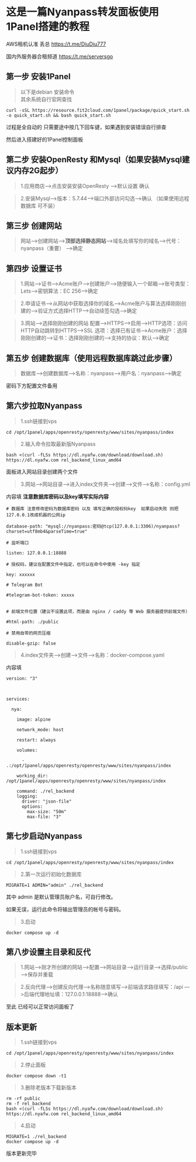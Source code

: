 # 这是一篇Nyanpass转发面板使用1Panel搭建的教程
AWS租机认准 丢总 https://t.me/DiuDiu777

国内外服务器合租频道 https://t.me/serversgo

## **第一步** 安装1Panel  
>以下是debian 安装命令  
其余系统自行官网查找
```
curl -sSL https://resource.fit2cloud.com/1panel/package/quick_start.sh -o quick_start.sh && bash quick_start.sh
```
过程是全自动的 只需要途中按几下回车键，如果遇到安装错误自行排查 

然后进入搭建好的1Panel控制面板
## **第二步** 安装OpenResty 和Mysql（如果安装Mysql建议内存2G起步）
>1.应用商店—>点击安装安装OpenResty —>默认设置 确认

>2.安装Mysql—>版本：5.7.44—>端口外部访问勾选—>确认 （如果使用远程数据库 可不装）

## **第三步** 创建网站
>网站—>创建网站—>**顶部选择静态网站**—>域名处填写你的域名—>代号： nyanpass（重要）
—>确定

## **第四步** 设置证书 
>1.网站—>证书—>Acme账户—>创建账户—>随便输入一个邮箱—>账号类型：Lets—>密钥算法：EC 256—>确定

>2.申请证书—>从网站中获取选择你的域名—>Acme账户与算法选择刚刚创建的—>验证方式选择HTTP—>自动续签勾选—>确定

>3.网站—>选择刚刚创建的网站 配置—>HTTPS—>启用—>HTTP选项：访问HTTP自动跳转到HTTPS—>SSL 选项：选择已有证书—>Acme账户：选择刚刚创建的—>证书：选择刚刚创建的—>支持的协议：默认—>确定

## **第五步** 创建数据库（使用远程数据库跳过此步骤）
>数据库—>创建数据库—>名称：nyanpass—>用户名：nyanpass—>确定

密码下方配置文件备用

## **第六步**拉取Nyanpass
>1.ssh链接到vps 
```
cd /opt/1panel/apps/openresty/openresty/www/sites/nyanpass/index
```

>2.输入命令拉取最新版Nyanpass
```
bash <(curl -fLSs https://dl.nyafw.com/download/download.sh) https://dl.nyafw.com rel_backend_linux_amd64
```
面板进入网站目录创建两个文件

>3.网站—>网站目录—>进入index文件夹—>创建—>文件—>名称：config.yml

内容填  **注意数据库密码以及key填写实际内容**
```
# 数据库 注意修改密码为数据库密码 以及 填写正确的授权码key  如果启动失败 则把127.0.0.1改成机器的公网ip

database-path: "mysql://nyanpass:密码@tcp(127.0.0.1:3306)/nyanpass?charset=utf8mb4&parseTime=true"

# 监听端口

listen: 127.0.0.1:18888

# 授权码，建议在配置文件中指定，也可以在命令中使用 -key 指定

key: xxxxxx

# Telegram Bot

#telegram-bot-token: xxxxx


# 前端文件位置（建议不设置此项，而是由 nginx / caddy 等 Web 服务器提供前端文件）

#html-path: ./public

# 禁用自带的网页压缩

disable-gzip: false
```

>4.index文件夹—>创建—>文件—>名称：docker-compose.yaml

内容填
```
version: "3"



services:

  nya:

    image: alpine

    network_mode: host

    restart: always

    volumes:

      - .:/opt/1panel/apps/openresty/openresty/www/sites/nyanpass/index

    working_dir: /opt/1panel/apps/openresty/openresty/www/sites/nyanpass/index

    command: ./rel_backend
    logging:
      driver: "json-file"
      options:
        max-size: "50m"
        max-file: "3"
```

## **第七步**启动Nyanpass
>1.ssh链接到vps 
```
cd /opt/1panel/apps/openresty/openresty/www/sites/nyanpass/index
```
>2.第一次运行初始化数据库
```
MIGRATE=1 ADMIN="admin" ./rel_backend
```
其中 admin 是默认管理员账户名，可自行修改。

如果无误，运行此命令将输出管理员的帐号与密码。

>3.启动
```
docker compose up -d
```
## **第八步**设置主目录和反代
>1.网站—>刚才所创建的网站—>配置—>网站目录—>运行目录—>选择/public—>保存并重载

>2.反向代理—>创建反向代理—>名称随意填写—>前端请求路径填写：/api —>后端代理地址填：127.0.0.1:18888—>确认

至此 已经可以正常访问面板了

## **版本更新**
>1.ssh链接到vps 
```
cd /opt/1panel/apps/openresty/openresty/www/sites/nyanpass/index
```
>2.停止面板
```
docker compose down -t1
```
>3.删除老版本下载新版本
```
rm -rf public
rm -f rel_backend
bash <(curl -fLSs https://dl.nyafw.com/download/download.sh) https://dl.nyafw.com rel_backend_linux_amd64
```
>4.启动
```
MIGRATE=1 ./rel_backend
docker compose up -d
```
版本更新完毕
